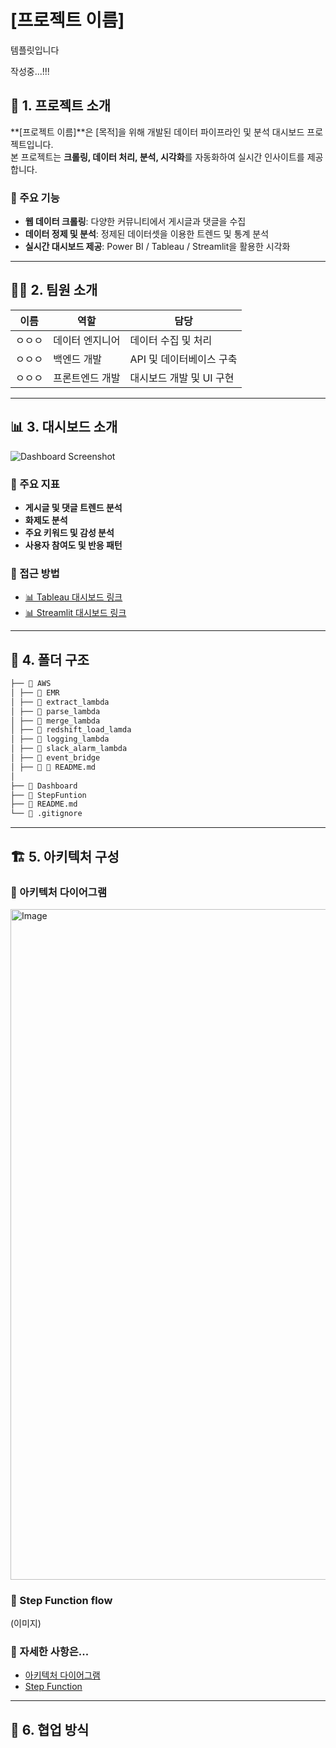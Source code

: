 # [프로젝트 이름]

템플릿입니다

작성중...!!!

## 📌 1. 프로젝트 소개
**[프로젝트 이름]**은 [목적]을 위해 개발된 데이터 파이프라인 및 분석 대시보드 프로젝트입니다.  
본 프로젝트는 **크롤링, 데이터 처리, 분석, 시각화**를 자동화하여 실시간 인사이트를 제공합니다.

### 🎯 주요 기능
- **웹 데이터 크롤링**: 다양한 커뮤니티에서 게시글과 댓글을 수집
- **데이터 정제 및 분석**: 정제된 데이터셋을 이용한 트렌드 및 통계 분석
- **실시간 대시보드 제공**: Power BI / Tableau / Streamlit을 활용한 시각화

---

## 👨‍💻 2. 팀원 소개
| 이름 | 역할 | 담당 |
|------|------|------|
| ㅇㅇㅇ | 데이터 엔지니어 | 데이터 수집 및 처리 |
| ㅇㅇㅇ | 백엔드 개발 | API 및 데이터베이스 구축 |
| ㅇㅇㅇ | 프론트엔드 개발 | 대시보드 개발 및 UI 구현 |

---

## 📊 3. 대시보드 소개
![Dashboard Screenshot](path/to/dashboard-image.png)

### 📌 주요 지표
- **게시글 및 댓글 트렌드 분석**
- **화제도 분석**
- **주요 키워드 및 감성 분석**
- **사용자 참여도 및 반응 패턴**

### 🔗 접근 방법
- [📊 Tableau 대시보드 링크](dashboard-url)
- [📊 Streamlit 대시보드 링크](dashboard-url)

---

## 📂 4. 폴더 구조
```md
├── 📂 AWS
│ ├── 📂 EMR
│ ├── 📂 extract_lambda
│ ├── 📂 parse_lambda
│ ├── 📂 merge_lambda
│ ├── 📂 redshift_load_lamda
│ ├── 📂 logging_lambda
│ ├── 📂 slack_alarm_lambda
│ ├── 📂 event_bridge
│ ├── 📂 📝 README.md
│
├── 📂 Dashboard
├── 📂 StepFuntion
├── 📝 README.md
└── 📜 .gitignore
```

---


## 🏗️ 5. 아키텍처 구성

### 🔧 아키텍처 다이어그램
<img width="1073" alt="Image" src="https://github.com/user-attachments/assets/8724207e-803d-4d31-af13-ccbcfdebd615" />

### 🔧 Step Function flow

(이미지)


### 🔧 자세한 사항은...
- [아키텍처 다이어그램](https://github.com/softeer5th/DE-team4/tree/main/AWS)
- [Step Function](https://github.com/softeer5th/DE-team4/tree/main/StepFunction)

---

## 🚀 6. 협업 방식



